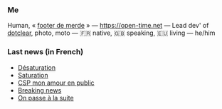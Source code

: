 ### Me

Human, « [footer de merde](https://open-time.net/post/2013/07/17/La-veritable-histoire-du-Footer-de-merde-) » — https://open-time.net — Lead dev' of [dotclear](https://git.dotclear.org/dev/dotclear), photo, moto — 🇫🇷 native, 🇬🇧 speaking, 🇪🇺 living — he/him

### Last news (in French)

<!-- BLOG-POST-LIST:START -->
- [Désaturation](https://open-time.net/post/2022/08/17/Desaturation)
- [Saturation](https://open-time.net/post/2022/08/16/Saturation)
- [CSP mon amour en public](https://open-time.net/post/2022/08/15/CSP-mon-amour-en-public)
- [Breaking news](https://open-time.net/post/2022/08/14/Breaking-news)
- [On passe à la suite](https://open-time.net/post/2022/08/13/On-passe-a-la-suite)
<!-- BLOG-POST-LIST:END -->
